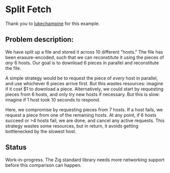 # Split Fetch

Thank you to
[lukechampine](https://twitter.com/lukechampine/status/1189921698201690124)
for this example.

## Problem description:

We have split up a file and stored it across 10 different "hosts." The file
has been erasure-encoded, such that we can reconstitute it using the pieces
of *any* 6 hosts. Our goal is to download 6 pieces in parallel and
reconstitute the file.

A simple strategy would be to request the piece of *every* host in parallel,
and use whichever 6 pieces arrive first. But this wastes resources: imagine
if it cost $1 to download a piece. Alternatively, we could start by
requesting pieces from 6 hosts, and only try new hosts if necessary. But this
is slow: imagine if 1 host took 10 seconds to respond.

Here, we compromise by requesting pieces from 7 hosts. If a host fails, we
request a piece from one of the remaining hosts. At any point, if 6 hosts
succeed or >4 hosts fail, we are done, and cancel any active requests. This
strategy wastes some resources, but in return, it avoids getting bottlenecked
by the slowest host.

## Status

Work-in-progress. The Zig standard library needs more networking support before
this comparison can happen.
